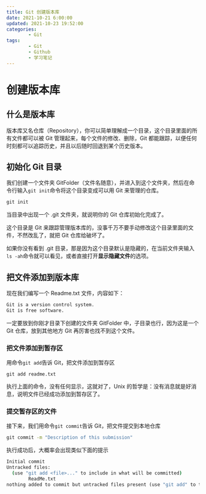 ```yaml
---
title: Git 创建版本库
date: 2021-10-21 6:00:00
updated: 2021-10-23 19:52:00
categories:
        - Git
tags:
        - Git
        - Github
        - 学习笔记
---
```

# 创建版本库

## 什么是版本库

版本库又名仓库（Repository），你可以简单理解成一个目录，这个目录里面的所有文件都可以被 Git 管理起来，每个文件的修改、删除，Git 都能跟踪，以便任何时刻都可以追踪历史，并且以后随时回退到某个历史版本。

## 初始化 Git 目录

我们创建一个文件夹 GitFolder（文件名随意），并进入到这个文件夹，然后在命令行输入`git init`命令将这个目录变成可以用 Git 来管理的仓库。

```cmd
git init
```

当目录中出现一个 .git 文件夹，就说明你的 Git 仓库初始化完成了。

这个目录是 Git 来跟踪管理版本库的，没事千万不要手动修改这个目录里面的文件，不然改乱了，就把 Git 仓库给破坏了。

如果你没有看到 .git 目录，那是因为这个目录默认是隐藏的，在当前文件夹输入`ls -ah`命令就可以看见，或者直接打开**显示隐藏文件**的选项。

## 把文件添加到版本库

现在我们编写一个 Readme.txt 文件，内容如下：

```txt
Git is a version control system.
Git is free software.
```

一定要放到你刚才目录下创建的文件夹 GitFolder 中，子目录也行，因为这是一个 Git 仓库，放到其他地方 Git 再厉害也找不到这个文件。

### 把文件添加到暂存区

用命令`git add`告诉 Git，把文件添加到暂存区

```
git add readme.txt
```

执行上面的命令，没有任何显示，这就对了，Unix 的哲学是：没有消息就是好消息，说明文件已经成功添加到暂存区了。

### 提交暂存区的文件

接下来，我们用命令`git commit`告诉 Git，把文件提交到本地仓库

```cmd
git commit -m "Description of this submission"
```

执行成功后，大概率会出现类似下面的提示

```cmd
Initial commit
Untracked files:
  (use "git add <file>..." to include in what will be committed)
        ReadMe.txt
nothing added to commit but untracked files present (use "git add" to track)
```
